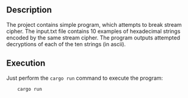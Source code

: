

## Description

The project contains simple program, which attempts to break stream cipher.
The input.txt file contains 10 examples of hexadecimal strings encoded by the same stream cipher.
The program outputs attempted decryptions of each of the ten strings (in ascii).

## Execution

Just perform the `cargo run` command to execute the program:
```console
    cargo run
```